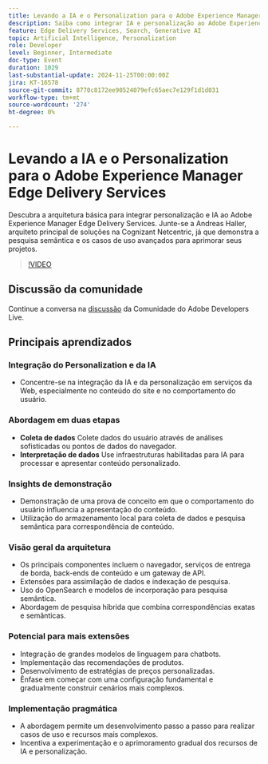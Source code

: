 ```yaml
---
title: Levando a IA e o Personalization para o Adobe Experience Manager Edge Delivery Services
description: Saiba como integrar IA e personalização ao Adobe Experience Manager Edge Delivery Services com arquitetura fundamental, pesquisa semântica e casos de uso avançados demonstrados pelo Andreas Haller, arquiteto de soluções principal da Cognizant Netcentric.
feature: Edge Delivery Services, Search, Generative AI
topic: Artificial Intelligence, Personalization
role: Developer
level: Beginner, Intermediate
doc-type: Event
duration: 1029
last-substantial-update: 2024-11-25T00:00:00Z
jira: KT-16578
source-git-commit: 8770c8172ee90524079efc65aec7e129f1d1d031
workflow-type: tm+mt
source-wordcount: '274'
ht-degree: 0%

---
```



# Levando a IA e o Personalization para o Adobe Experience Manager Edge Delivery Services

Descubra a arquitetura básica para integrar personalização e IA ao Adobe Experience Manager Edge Delivery Services. Junte-se a Andreas Haller, arquiteto principal de soluções na Cognizant Netcentric, já que demonstra a pesquisa semântica e os casos de uso avançados para aprimorar seus projetos.

>[!VIDEO](https://video.tv.adobe.com/v/3440411/?learn=on&enablevpops&captions=por_br)

## Discussão da comunidade

Continue a conversa na [discussão](https://adobe.ly/3Z0PtJF) da Comunidade do Adobe Developers Live.

## Principais aprendizados

### Integração do Personalization e da IA

* Concentre-se na integração da IA e da personalização em serviços da Web, especialmente no conteúdo do site e no comportamento do usuário.

### Abordagem em duas etapas

* **Coleta de dados** Colete dados do usuário através de análises sofisticadas ou pontos de dados do navegador.
* **Interpretação de dados** Use infraestruturas habilitadas para IA para processar e apresentar conteúdo personalizado.

### Insights de demonstração

* Demonstração de uma prova de conceito em que o comportamento do usuário influencia a apresentação do conteúdo.
* Utilização do armazenamento local para coleta de dados e pesquisa semântica para correspondência de conteúdo.

### Visão geral da arquitetura

* Os principais componentes incluem o navegador, serviços de entrega de borda, back-ends de conteúdo e um gateway de API.
* Extensões para assimilação de dados e indexação de pesquisa.
* Uso do OpenSearch e modelos de incorporação para pesquisa semântica.
* Abordagem de pesquisa híbrida que combina correspondências exatas e semânticas.

### Potencial para mais extensões

* Integração de grandes modelos de linguagem para chatbots.
* Implementação das recomendações de produtos.
* Desenvolvimento de estratégias de preços personalizadas.
* Ênfase em começar com uma configuração fundamental e gradualmente construir cenários mais complexos.

### Implementação pragmática

* A abordagem permite um desenvolvimento passo a passo para realizar casos de uso e recursos mais complexos.
* Incentiva a experimentação e o aprimoramento gradual dos recursos de IA e personalização.
